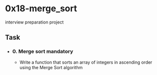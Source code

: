 # 0x18-merge_sort
interview preparation project

## Task

- ### 0. Merge sort mandatory
  - Write a function that sorts an array of integers in ascending order using the Merge Sort algorithm
